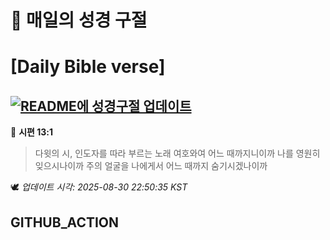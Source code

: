 # 🙏 매일의 성경 구절
# [Daily Bible verse]
## [![README에 성경구절 업데이트](https://github.com/DONGSUKA/first_test/actions/workflows/update-readme-bible.yml/badge.svg)](https://github.com/DONGSUKA/first_test/actions/workflows/update-readme-bible.yml)
<!-- START_BIBLE_VERSE -->
📖 **시편 13:1**
> 다윗의 시, 인도자를 따라 부르는 노래 여호와여 어느 때까지니이까 나를 영원히 잊으시나이까 주의 얼굴을 나에게서 어느 때까지 숨기시겠나이까

🕊️ _업데이트 시각: 2025-08-30 22:50:35 KST_
  <!-- END_BIBLE_VERSE -->
## GITHUB_ACTION
